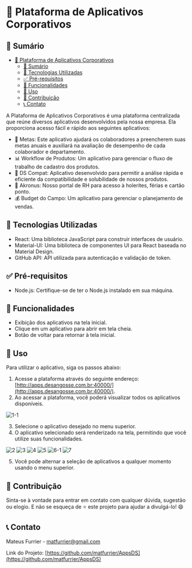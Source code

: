 # 📱 Plataforma de Aplicativos Corporativos

## 📝 Sumário
- [📱 Plataforma de Aplicativos Corporativos](#-plataforma-de-aplicativos-corporativos)
  - [📝 Sumário](#-sumário)
  - [🚀 Tecnologias Utilizadas](#-tecnologias-utilizadas)
  - [✅ Pré-requisitos](#-pré-requisitos)
  - [🔧 Funcionalidades](#-funcionalidades)
  - [📖 Uso](#-uso)
  - [🤝 Contribuição](#-contribuição)
  - [📞 Contato](#-contato)

A Plataforma de Aplicativos Corporativos é uma plataforma centralizada que reúne diversos aplicativos desenvolvidos pela nossa empresa. 
Ela proporciona acesso fácil e rápido aos seguintes aplicativos:

- 🎯 Metas: Este aplicativo ajudará os colaboradores a preencherem suas metas anuais e auxiliará na avaliação de desempenho de cada colaborador e departamento.
- 📊 Workflow de Produtos: Um aplicativo para gerenciar o fluxo de trabalho de cadastro dos produtos.
- 🧪 DS Compat: Aplicativo desenvolvido para permitir a análise rápida e eficiente da compatibilidade e solubilidade de nossos produtos.
- 💼 Akronus: Nosso portal de RH para acesso à holerites, férias e cartão ponto.
- 💰 Budget do Campo: Um aplicativo para gerenciar o planejamento de vendas.

## 🚀 Tecnologias Utilizadas

- React: Uma biblioteca JavaScript para construir interfaces de usuário.
- Material-UI: Uma biblioteca de componentes UI para React baseada no Material Design.
- GitHub API: API utilizada para autenticação e validação de token.

## ✅ Pré-requisitos

- Node.js: Certifique-se de ter o Node.js instalado em sua máquina.


## 🔧 Funcionalidades

- Exibição dos aplicativos na tela inicial.
- Clique em um aplicativo para abrir em tela cheia.
- Botão de voltar para retornar à tela inicial.

## 📖 Uso

Para utilizar o aplicativo, siga os passos abaixo:

1. Acesse a plataforma através do seguinte endereço: [http://apps.desangosse.com.br:40000/](http://apps.desangosse.com.br:40000/).
2. Ao acessar a plataforma, você poderá visualizar todos os aplicativos disponíveis.

![1-1](https://github.com/matfurrier/AppsDS/assets/30526394/a514549f-2205-464c-ba62-8d4db62b3bb0)

3. Selecione o aplicativo desejado no menu superior.
4. O aplicativo selecionado será renderizado na tela, permitindo que você utilize suas funcionalidades.

![2](https://github.com/matfurrier/AppsDS/assets/30526394/6d1c46fa-bc05-4501-827b-68ac43139df0)
![3](https://github.com/matfurrier/AppsDS/assets/30526394/1c1a16e6-f027-418b-b255-9a8b40a9a5af)
![4](https://github.com/matfurrier/AppsDS/assets/30526394/cfc023ee-a2d4-4314-bd48-43bc7f87e8fe)
![5](https://github.com/matfurrier/AppsDS/assets/30526394/2eb7fe19-b08c-4bc8-8560-d2a40f2b1fb2)
![6-1](https://github.com/matfurrier/AppsDS/assets/30526394/ecd3b6c2-2b80-4e06-8dc4-611f58f44293)
![7](https://github.com/matfurrier/AppsDS/assets/30526394/85336b32-2a39-4815-a8f4-a7211662c784)

5. Você pode alternar a seleção de aplicativos a qualquer momento usando o menu superior.

## 🤝 Contribuição

Sinta-se à vontade para entrar em contato com qualquer dúvida, sugestão ou elogio. E não se esqueça de ⭐️ este projeto para ajudar a divulgá-lo! 😄

## 📞 Contato

Mateus Furrier - matfurrier@gmail.com

Link do Projeto: [https://github.com/matfurrier/AppsDS](https://github.com/matfurrier/AppsDS)
